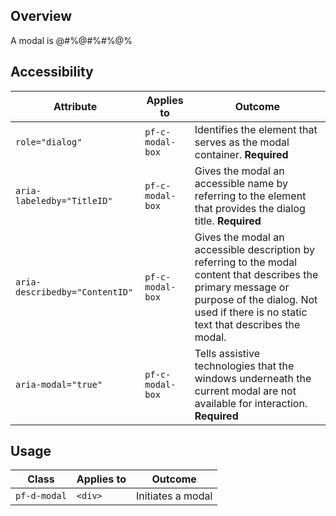 ## Overview

A modal is @#$%@@@#$%@#%#$%@#$%@$%%@$%

## Accessibility

| Attribute | Applies to | Outcome |
| -- | -- | -- |
| `role="dialog"` | `pf-c-modal-box` | Identifies the element that serves as the modal container. **Required**|
| `aria-labeledby="TitleID"` | `pf-c-modal-box` | Gives the modal an accessible name by referring to the element that provides the dialog title. **Required** |
| `aria-describedby="ContentID"` | `pf-c-modal-box` | Gives the modal an accessible description by referring to the modal content that describes the primary message or purpose of the dialog. Not used if there is no static text that describes the modal. |
| `aria-modal="true"` | `pf-c-modal-box` | Tells assistive technologies that the windows underneath the current modal are not available for interaction. **Required**|

## Usage

| Class | Applies to | Outcome |
| -- | -- | -- |
| `pf-d-modal` | `<div>` |  Initiates a modal |
